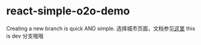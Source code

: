 # react-simple-o2o-demo
Creating a new branch is quick AND simple.
选择城市页面，文档参见[这里](./docs/README.md)
this is dev 分支哦哦
